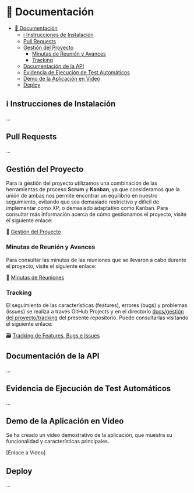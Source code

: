 # 📄 Documentación

- [📄 Documentación](#-documentación)
  - [ℹ️ Instrucciones de Instalación](#ℹ️-instrucciones-de-instalación)
  - [Pull Requests](#pull-requests)
  - [Gestión del Proyecto](#gestión-del-proyecto)
    - [Minutas de Reunión y Avances](#minutas-de-reunión-y-avances)
    - [Tracking](#tracking)
  - [Documentación de la API](#documentación-de-la-api)
  - [Evidencia de Ejecución de Test Automáticos](#evidencia-de-ejecución-de-test-automáticos)
  - [Demo de la Aplicación en Video](#demo-de-la-aplicación-en-video)
  - [Deploy](#deploy)

## ℹ️ Instrucciones de Instalación

...

## Pull Requests

...

## Gestión del Proyecto

Para la gestión del proyecto utilizamos una combinación de las herramientas de proceso **Scrum** y **Kanban**, ya que consideramos que la unión de ambas nos permite encontrar un equilibrio en nuestro seguimiento, evitando que sea demasiado restrictivo y difícil de implementar como XP, o demasiado adaptativo como Kanban. Para consultar más información acerca de cómo gestionamos el proyecto, visite el siguiente enlace:

💼 [Gestión del Proyecto](https://github.com/AlejoRetamal/TP-DdeS/blob/4e0e5dbad287789c5afaac4118fc844918a57445/docs/gesti%C3%B3n%20del%20proyecto/README.md)

### Minutas de Reunión y Avances

Para consultar las minutas de las reuniones que se llevaron a cabo durante el proyecto, visite el siguiente enlace:

📅 [Minutas de Reuniones](https://github.com/AlejoRetamal/TP-DdeS/blob/6520d6b3b233332027c051c9f431a5f5f8bfc2e1/docs/gesti%C3%B3n%20del%20proyecto/minutas/README.md)

### Tracking

El seguimiento de las características (features), errores (bugs) y problemas (issues) se realiza a través GitHub Projects y en el directorio [docs/gestión del proyecto/tracking](https://github.com/AlejoRetamal/TP-DdeS/blob/6520d6b3b233332027c051c9f431a5f5f8bfc2e1/docs/gesti%C3%B3n%20del%20proyecto/tracking/README.md) del presente repositorio. Puede consultarlas visitando el siguiente enlace:

🗃️ [Tracking de Features, Bugs e Issues](https://github.com/AlejoRetamal/TP-DdeS/blob/6520d6b3b233332027c051c9f431a5f5f8bfc2e1/docs/gesti%C3%B3n%20del%20proyecto/tracking/README.md)

## Documentación de la API

...

## Evidencia de Ejecución de Test Automáticos

...

## Demo de la Aplicación en Video

Se ha creado un video demostrativo de la aplicación, que muestra su funcionalidad y características principales.

[Enlace a Video]

## Deploy

...
